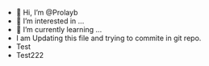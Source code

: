 - 👋 Hi, I’m @Prolayb
- 👀 I’m interested in ...
- 🌱 I’m currently learning ...
-  I am Updating this file and trying to commite in git repo.
-  Test
-  Test222

<!---
Prolayb/Prolayb is a ✨ special ✨ repository because its `README.md` (this file) appears on your GitHub profile.
You can click the Preview link to take a look at your changes.
--->
